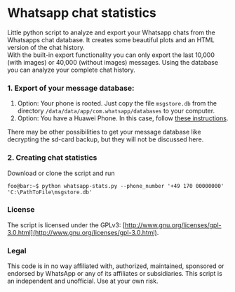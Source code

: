 # Whatsapp chat statistics
Little python script to analyze and export your Whatsapp chats from the Whatsapps chat database. It creates some beautiful plots and an HTML version of the chat history.  
With the built-in export functionality you can only export the last 10,000 (with images) or 40,000 (without images) messages. Using the database you can analyze your complete chat history.
### 1. Export of your message database:
1. Option: Your phone is rooted. Just copy the file `msgstore.db` from the directory `/data/data/app/com.whatsapp/databases` to your computer.
2. Option: You have a Huawei Phone. In this case, follow [these instructions](https://github.com/daandtu/whatsapp-chat-stats/blob/master/Huawei%20Export.md).

There may be other possibilities to get your message database like decrypting the sd-card backup, but they will not be discussed here.
### 2. Creating chat statistics
Download or clone the script and run
```console
foo@bar:~$ python whatsapp-stats.py --phone_number '+49 170 00000000' 'C:\PathToFile\msgstore.db'
```

### License
The script is licensed under the GPLv3: [http://www.gnu.org/licenses/gpl-3.0.html](http://www.gnu.org/licenses/gpl-3.0.html).
### Legal
This code is in no way affiliated with, authorized, maintained, sponsored or endorsed by WhatsApp or any of its affiliates or subsidiaries. This script is an independent and unofficial. Use at your own risk.
